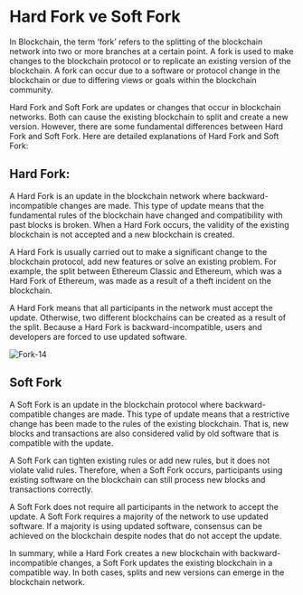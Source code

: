 # Hard Fork ve Soft Fork

In Blockchain, the term ‘fork’ refers to the splitting of the blockchain network into two or more branches at a certain point. A fork is used to make changes to the blockchain protocol or to replicate an existing version of the blockchain. A fork can occur due to a software or protocol change in the blockchain or due to differing views or goals within the blockchain community.

Hard Fork and Soft Fork are updates or changes that occur in blockchain networks. Both can cause the existing blockchain to split and create a new version. However, there are some fundamental differences between Hard Fork and Soft Fork. Here are detailed explanations of Hard Fork and Soft Fork:

## Hard Fork:
  
A Hard Fork is an update in the blockchain network where backward-incompatible changes are made. This type of update means that the fundamental rules of the blockchain have changed and compatibility with past blocks is broken. When a Hard Fork occurs, the validity of the existing blockchain is not accepted and a new blockchain is created.

A Hard Fork is usually carried out to make a significant change to the blockchain protocol, add new features or solve an existing problem. For example, the split between Ethereum Classic and Ethereum, which was a Hard Fork of Ethereum, was made as a result of a theft incident on the blockchain.

A Hard Fork means that all participants in the network must accept the update. Otherwise, two different blockchains can be created as a result of the split. Because a Hard Fork is backward-incompatible, users and developers are forced to use updated software.

![Fork-14](https://github.com/umaysafak/Blockchain-Fundamentals/assets/83416728/97b86b3c-56c7-4fd2-880d-5afa33183a8b)

## Soft Fork
  
A Soft Fork is an update in the blockchain protocol where backward-compatible changes are made. This type of update means that a restrictive change has been made to the rules of the existing blockchain. That is, new blocks and transactions are also considered valid by old software that is compatible with the update.

A Soft Fork can tighten existing rules or add new rules, but it does not violate valid rules. Therefore, when a Soft Fork occurs, participants using existing software on the blockchain can still process new blocks and transactions correctly.

A Soft Fork does not require all participants in the network to accept the update. A Soft Fork requires a majority of the network to use updated software. If a majority is using updated software, consensus can be achieved on the blockchain despite nodes that do not accept the update.

In summary, while a Hard Fork creates a new blockchain with backward-incompatible changes, a Soft Fork updates the existing blockchain in a compatible way. In both cases, splits and new versions can emerge in the blockchain network.

